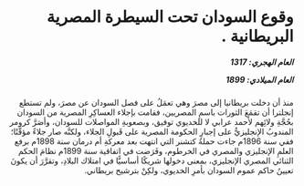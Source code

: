 <h1 dir="rtl">وقوع السودان تحت السيطرة المصرية البريطانية .</h1>

<h5 dir="rtl">العام الهجري:  1317

العام الميلادي: 1899

</h5>

<p dir="rtl">منذ أن دخلت بريطانيا إلى مصرَ وهي تعمَلُ على فصل السودان عن مصرَ، ولم تستطع إنجلترا أن تقمَعَ الثورات باسمِ المصريين، فقامت بإجلاء العساكِرِ المصرية من السودان بحُجَّةِ ولائِهم لأحمد عرابي لا للخديوي توفيق، وبصعوبةِ المواصلات للسودان، وأصَرَّ كرومر المندوبُ الإنجليزيُّ على إجبارِ الحكومة المصرية على قَبولِ الجلاء، ولكنَّه صار جلاءً مؤقَّتًا؛ ففي سنة 1896م جاءت حملةُ كتشنر التي انتهت بعد معركةِ أم درمان سنة 1898م برفع العلمِ الإنجليزي والمصري في الخرطوم، وفَرَضت في اتفاقية سنة 1899م نظامَ الحكم الثنائي المصري الإنجليزي، بمعنى دخولها شريكًا أساسيًّا في امتلاك البلادِ، وتقرَّرَ أن يكونَ تعيينُ حاكم عموم السودان بأمرِ الخديوي، ولكِنْ بترشيح بريطاني.</p></br>
